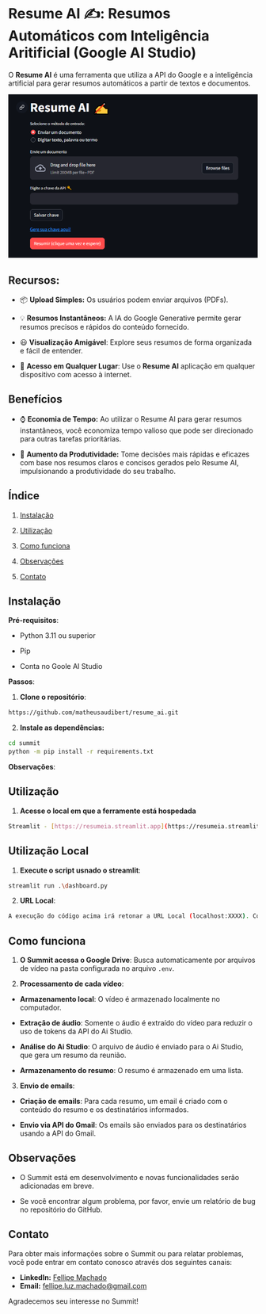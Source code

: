 # Resume AI ✍️: Resumos Automáticos com Inteligência Aritificial (Google AI Studio)

O **Resume AI** é uma ferramenta que utiliza a API do Google e a inteligência artificial para gerar resumos automáticos a partir de textos e documentos.

![Logo](docs/resume_ai_interface.png)

## Recursos:

-  📦 **Upload Simples:** Os usuários podem enviar arquivos (PDFs).
  
- 💡 **Resumos Instantâneos:** A IA do Google Generative permite gerar resumos precisos e rápidos do conteúdo fornecido.
  
- 😃 **Visualização Amigável**: Explore seus resumos de forma organizada e fácil de entender.
  
- 📲 **Acesso em Qualquer Lugar**: Use o **Resume AI** aplicação em qualquer dispositivo com acesso à internet.

## Benefícios

- ⌚️ **Economia de Tempo:** Ao utilizar o Resume AI para gerar resumos instantâneos, você economiza tempo valioso que pode ser direcionado para outras tarefas prioritárias.
  
- 🧱 **Aumento da Produtividade:** Tome decisões mais rápidas e eficazes com base nos resumos claros e concisos gerados pelo Resume AI, impulsionando a produtividade do seu trabalho.

## Índice

1. [Instalação](#instalacao)

2. [Utilização](#utilizacao)

3. [Como funciona](#como-funciona)

4. [Observações](#observacoes)

5. [Contato](#contato)

## Instalação

**Pré-requisitos**:

- Python 3.11 ou superior

- Pip

- Conta no Goole AI Studio

**Passos**:

1. **Clone o repositório**:

```bash
https://github.com/matheusaudibert/resume_ai.git
```

2. **Instale as dependências:**

```bash
cd summit
python -m pip install -r requirements.txt
```

**Observações**:

## Utilização

1. **Acesse o local em que a ferramente está hospedada**

```bash
Streamlit - [https://resumeia.streamlit.app](https://resumeia.streamlit.app])
```
## Utilização Local

1. **Execute o script usnado o streamlit**:

```bash
streamlit run .\dashboard.py
```

2. **URL Local**:
```bash
A execução do código acima irá retonar a URL Local (localhost:XXXX). Cole-a no em seunavegador
```

## Como funciona

1. **O Summit acessa o Google Drive**: Busca automaticamente por arquivos de vídeo na pasta configurada no arquivo `.env`.

2. **Processamento de cada vídeo**:
- **Armazenamento local**: O vídeo é armazenado localmente no computador.

- **Extração de áudio**: Somente o áudio é extraído do vídeo para reduzir o uso de tokens da API do Ai Studio.

- **Análise do Ai Studio**: O arquivo de áudio é enviado para o Ai Studio, que gera um resumo da reunião.

- **Armazenamento do resumo**: O resumo é armazenado em uma lista.
3. **Envio de emails**:
- **Criação de emails**: Para cada resumo, um email é criado com o conteúdo do resumo e os destinatários informados.

- **Envio via API do Gmail**: Os emails são enviados para os destinatários usando a API do Gmail.

## Observações

- O Summit está em desenvolvimento e novas funcionalidades serão adicionadas em breve.

- Se você encontrar algum problema, por favor, envie um relatório de bug no repositório do GitHub.

## Contato

Para obter mais informações sobre o Summit ou para relatar problemas, você pode entrar em contato conosco através dos seguintes canais:

- **LinkedIn:** [Fellipe Machado](https://www.linkedin.com/in/fellipe-luz/)
- **Email:** fellipe.luz.machado@gmail.com

Agradecemos seu interesse no Summit!
